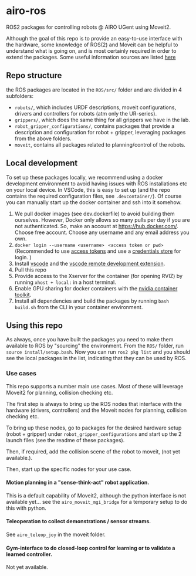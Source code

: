# airo-ros
ROS2 packages for controlling robots @ AIRO UGent using Moveit2.

Although the goal of this repo is to provide an easy-to-use interface with the hardware, some knowledge of ROS(2) and Moveit can be helpful to understand what is going on, and is most certainly required in order to extend the packages. Some useful information sources are listed [here](doc/information-sources.md)
## Repo structure

the ROS packages are located in the `ROS/src/` folder and are divided in 4 subfolders:
- `robots/`, which includes URDF descriptions, moveit configurations, drivers and controllers for robots (atm only the UR-series).
- `grippers/`, which does the same thing for all grippers we have in the lab.
- `robot_gripper_configurations/`, contains packages that provide a description and configuration for robot + gripper, leveraging packages from the above folders.
- `moveit`, contains all packages related to planning/control of the robots.

## Local development
To set up these packages locally, we recommend using a docker development environment to avoid having issues with ROS installations etc on your local device.
In VSCode, this is easy to set up (and the repo contains the required configuration files, see `.devcontainer/`). Of course you can manually start up the docker container and ssh into it somehow.

1. We pull docker images (see dev.dockerfile) to avoid building them ourselves. However, Docker only allows so many pulls per day if you are not authenticated. So, make an account at https://hub.docker.com/. Choose free account. Choose any username and any email address you own. 
2. `docker login --username <username> `
`<access token or pwd>`
(Recommended to use [access tokens](https://docs.docker.com/docker-hub/access-tokens/) and use a [credentials store](https://docs.docker.com/engine/reference/commandline/login/#credentials-store) for login. )
2. Install [vscode](https://code.visualstudio.com/) and the [vscode remote development extension](https://code.visualstudio.com/docs/remote/containers).
3. Pull this repo
4. Provide access to the Xserver for the container (for opening RVIZ) by running `xhost + local:` in a host terminal.
5. Enable GPU sharing for docker containers with the [nvidia container toolkit](https://github.com/NVIDIA/nvidia-docker).
6. Install all dependencies and build the packages by running `bash build.sh` from the CLI in your container environment.

## Using this repo

As always, once you have built the packages you need to make them available to ROS by "sourcing" the environment.
From the `ROS/` folder, run `source install/setup.bash`. Now you can run `ros2 pkg list` and you should see the local packages in the list, indicating that they can be used by ROS.

### Use cases
This repo supports a number main use cases. Most of these will leverage Moveit2 for planning, collision checking etc.


The first step is always to bring up the ROS nodes that interface with the hardware (drivers, controllers) and the Moveit nodes for planning, collision checking etc.

To bring up these nodes, go to packages for the desired hardware setup (robot + gripper) under `robot_gripper_configurations` and start up the 2 launch files (see the readme of these packages).

Then, if required, add the collision scene of the robot to moveit, (not yet available.).

Then, start up the specific nodes for your use case.

#### Motion planning in a "sense-think-act" robot application.
This is a default capability of Moveit2, although the python interface is not available yet...
see the `airo_moveit_mgi_bridge` for a temporary setup to do this with python.

#### Teleoperation to collect demonstrations / sensor streams.
See `airo_teleop_joy` in the moveit folder.

#### Gym-interface to do closed-loop control for learning or to validate a learned controller.
Not yet available.
